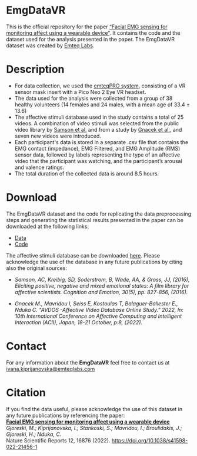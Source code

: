 # EmgDataVR

This is the official repository for the paper [“Facial EMG sensing for monitoring affect using a wearable device”](https://www.nature.com/articles/s41598-022-21456-1). It contains the code and the dataset used for the analysis presented in the paper. The EmgDataVR dataset was created by [Emteq Labs](https://www.emteqlabs.com/).

# Description
- For data collection, we used the [emteqPRO system](https://www.emteqlabs.com/emteqpro/), consisting of a VR sensor mask insert with a Pico Neo 2 Eye VR headset.
- The data used for the analysis were collected from a group of 38 healthy volunteers (14 females and 24 males, with a mean age of 33.4 ± 13.6)
- The affective stimuli database used in the study contains a total of 25 videos. A combination of video stimuli was selected from the public video library by [Samson et al.](https://www.tandfonline.com/doi/abs/10.1080/02699931.2015.1031089?journalCode=pcem20) and from a study by [Gnacek et al.](https://gnacek.com/affective-video-database-online-study), and seven new videos were introduced.
- Each participant's data is stored in a separate .csv file that contains the EMG contact (impedance), EMG Filtered, and EMG Amplitude (RMS) sensor data, followed by   labels representing the type of an affective video that the participant was watching, and the participant’s arousal and valence ratings.
- The total duration of the collected data is around 8.5 hours. 

# Download
The EmgDataVR dataset and the code for replicating the data preprocessing steps and generating the statistical results presented in the paper can be downloaded at the following links:
- [Data](https://www.kaggle.com/datasets/emteqlabs/emgdatavr)
- [Code](https://drive.google.com/drive/folders/1tAeabr1WyfVklgsP-uTHKvS0OtLjwZMl?usp=share_link)

The affective stimuli database can be downloaded [here](https://drive.google.com/file/d/1Qr6N2b4kf0FW7rJNfdUYR1lF7AElET-5/view?usp=sharing).
Please acknowledge the use of the database in any future publications by citing also the original sources:

- *Samson, AC, Kreibig, SD, Soderstrom, B, Wade, AA, & Gross, JJ, (2016), Eliciting positive, negative and mixed emotional states: A film library for affective scientists. Cognition and Emotion, 30(5), pp. 827-856, (2016).* 

- *Gnacek M., Mavridou I, Seiss E, Kostoulas T, Balaguer-Ballester E., Nduka C. "AVDOS -Affective Video Database Online Study.” 2022, In: 10th International Conference on Affective Computing and Intelligent Interaction (ACII), Japan, 18-21 October, p:8, (2022).* 


# Contact 
For any information about the **EmgDataVR** feel free to contact us at ivana.kiprijanovska@emteqlabs.com

# Citation
If you find the data useful, please acknowledge the use of this dataset in any future publications by referencing the paper:  
[**Facial EMG sensing for monitoring affect using a wearable device**](https://www.nature.com/articles/s41598-022-21456-1)  
*Gjoreski, M.; Kiprijanovska, I.; Stankoski, S.; Mavridou, I.; Broulidakis, J.; Gjoreski, H.; Nduka, C.*  
Nature Scientific Reports 12, 16876 (2022). https://doi.org/10.1038/s41598-022-21456-1


